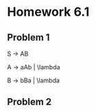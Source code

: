 # Homework 6.1

## Problem 1

S $\rightarrow$ AB

A $\rightarrow$ aAb | \lambda

B $\rightarrow$ bBa | \lambda

## Problem 2
